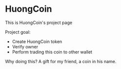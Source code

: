 # HuongCoin

This is HuongCoin's project page

Project goal:
- Create HuongCoin token
- Verify owner
- Perform trading this coin to other wallet


Why doing this? A gift for my friend, a coin in his name.
